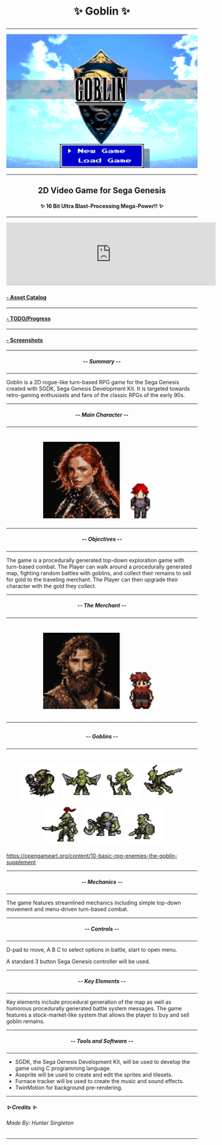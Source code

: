 

<h1 align = center>

 ✨ Goblin ✨

</h1>


----


![alt](./screenshots/goblinTitle2.png)


----
<h2 align = center>
  2D Video Game for Sega Genesis<br>
 </h2>
 <h4 align = center>
  ✨ 16 Bit Ultra Blast-Processing Mega-Power!! ✨
</h4>

----

<iframe frameborder="0" src="https://itch.io/embed/3445028?bg_color=554141&amp;fg_color=ffffff&amp;link_color=f40707&amp;border_color=6f6b6b" width="552" height="167"><a href="https://bearmade.itch.io/goblin">Goblin by bearmade</a></iframe>

#### [- Asset Catalog](AssetCatalogue.md)



----
#### [- TODO/Progress](TODO.md)

----
#### [- Screenshots](screenshots.md)
----

<h5 align = center>

 -- Summary --

</h5>

----

Goblin is a 2D rogue-like turn-based RPG game for the Sega Genesis created with SGDK, 
Sega Genesis Development Kit. It is targeted towards retro-gaming enthusiasts
and fans of the classic RPGs of the early 90s.

----
<h5 align = center>

-- Main Character -- 

</h5>

-----
<h1 align = center>

<img src="res/face2.png" width=40% height=40%>

<img  src="chara2_gifs/row_0.gif" width=20% height=20%>


</h1>

----
<h5 align = center> 

-- Objectives --

</h5>

----

The game is a procedurally generated top-down exploration game with turn-based combat. 
The Player can walk around a procedurally generated map, fighting random 
battles with goblins, and collect their remains to sell for gold to the traveling merchant.
The Player can then upgrade their character with the gold they collect.


----
<h5 align = center>

-- The Merchant -- 

</h5>

-----
<h1 align = center>

<img src="res/face3.png" width=40% height=40%>
<img  src="merchant2_gifs/row_0.gif" width=20% height=20%>

<br>

----

<h5 align = center>

-- Goblins -- 

</h5>

----

<h1 align = center>
<img  src="goblins/row_0.gif" width=20% height=20%>
<img  src="goblins/row_1.gif" width=20% height=20%>
<img  src="goblins/row_2.gif" width=20% height=20%>
<img  src="goblins/row_3.gif" width=20% height=20%>
<br>
<img  src="goblins/row_4.gif" width=20% height=20%>
<img  src="goblins/row_5.gif" width=20% height=20%>
<img  src="goblins/row_6.gif" width=20% height=20%>


</h1>



https://opengameart.org/content/10-basic-rpg-enemies-the-goblin-supplement

----


<h5 align = center>

 -- Mechanics --
 
 </h5>

----

The game features streamlined mechanics including simple 
top-down movement and menu-driven turn-based combat.

----

<h5 align = center>

 -- Controls --

 </h5>

----
D-pad to move, A B C to select options in battle, start to open menu.

A standard 3 button Sega Genesis controller will be used. 

----



<h5 align = center>
 -- Key Elements --
</h5>

----

Key elements include procedural generation of the map as well as humorous 
procedurally generated battle system messages. The game features
a stock-market-like system that allows the player to buy and sell goblin 
remains.

----


<h5 align = center>
-- Tools and Software --
</h5>

----
- SGDK, the Sega Genesis Development Kit, will be used to develop the game using C programming language.
- Aseprite will be used to create and edit the sprites and tilesets.
- Furnace tracker will be used to create the music and sound effects.
- TwinMotion for background pre-rendering.

----    



##### ✨ Credits ✨

###### Made By: Hunter Singleton

----
